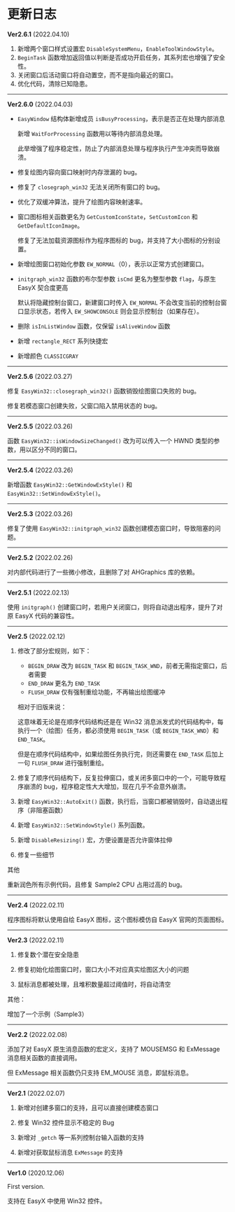 # 更新日志


**Ver2.6.1** (2022.04.10)

1. 新增两个窗口样式设置宏 `DisableSystemMenu`，`EnableToolWindowStyle`。
2. `BeginTask` 函数增加返回值以判断是否成功开启任务，其系列宏也增强了安全性。
3. 关闭窗口后活动窗口将自动置空，而不是指向最近的窗口。
4. 优化代码，清除已知隐患。

---

**Ver2.6.0** (2022.04.03)

* `EasyWindow` 结构体新增成员 `isBusyProcessing`，表示是否正在处理内部消息
 
  新增 `WaitForProcessing` 函数用以等待内部消息处理。
   
  此举增强了程序稳定性，防止了内部消息处理与程序执行产生冲突而导致崩溃。
   
* 修复绘图内容向窗口映射时内存泄漏的 bug。

* 修复了 `closegraph_win32` 无法关闭所有窗口的 bug。

* 优化了双缓冲算法，提升了绘图内容映射速率。

* 窗口图标相关函数更名为 `GetCustomIconState`，`SetCustomIcon` 和`GetDefaultIconImage`。

  修复了无法加载资源图标作为程序图标的 bug，并支持了大小图标的分别设置。
  
* 新增绘图窗口初始化参数 `EW_NORMAL`（0），表示以正常方式创建窗口。
  
* `initgraph_win32` 函数的布尔型参数 `isCmd` 更名为整型参数 `flag`，与原生 EasyX 契合度更高

  默认将隐藏控制台窗口，新建窗口时传入 `EW_NORMAL` 不会改变当前的控制台窗口显示状态，若传入 `EW_SHOWCONSOLE` 则会显示控制台（如果存在）。

* 删除 `isInListWindow` 函数，仅保留 `isAliveWindow` 函数

* 新增 `rectangle_RECT` 系列快捷宏

* 新增颜色 `CLASSICGRAY`

---

**Ver2.5.6** (2022.03.27)

修复 `EasyWin32::closegraph_win32()` 函数销毁绘图窗口失败的 bug。

修复若模态窗口创建失败，父窗口陷入禁用状态的 bug。

---

**Ver2.5.5** (2022.03.26)

函数 `EasyWin32::isWindowSizeChanged()` 改为可以传入一个 HWND 类型的参数，用以区分不同的窗口。

---

**Ver2.5.4** (2022.03.26)

新增函数 `EasyWin32::GetWindowExStyle()` 和 `EasyWin32::SetWindowExStyle()`。

---

**Ver2.5.3** (2022.03.26)

修复了使用 `EasyWin32::initgraph_win32` 函数创建模态窗口时，导致阻塞的问题。

---

**Ver2.5.2** (2022.02.26)

对内部代码进行了一些微小修改，且删除了对 AHGraphics 库的依赖。

---

**Ver2.5.1** (2022.02.13)

使用 `initgraph()` 创建窗口时，若用户关闭窗口，则将自动退出程序，提升了对原 EasyX 代码的兼容性。

---

**Ver2.5** (2022.02.12)

1. 修改了部分宏规则，如下：
   * `BEGIN_DRAW` 改为 `BEGIN_TASK` 和 `BEGIN_TASK_WND`，前者无需指定窗口，后者需要
   * `END_DRAW` 更名为 `END_TASK`
   * `FLUSH_DRAW` 仅有强制重绘功能，不再输出绘图缓冲
   
   相对于旧版来说：
   
   这意味着无论是在顺序代码结构还是在 Win32 消息派发式的代码结构中，每执行一个（绘图）任务，都必须使用 `BEGIN_TASK`（或 `BEGIN_TASK_WND`）和 `END_TASK`。
   
   但是在顺序代码结构中，如果绘图任务执行完，则还需要在 `END_TASK` 后加上一句 `FLUSH_DRAW` 进行强制重绘。
   
2. 修复了顺序代码结构下，反复拉伸窗口，或关闭多窗口中的一个，可能导致程序崩溃的 bug，程序稳定性大大增加，现在几乎不会意外崩溃。

3. 新增 `EasyWin32::AutoExit()` 函数，执行后，当窗口都被销毁时，自动退出程序（非阻塞函数）

4. 新增 `EasyWin32::SetWindowStyle()` 系列函数。

5. 新增 `DisableResizing()` 宏，方便设置是否允许窗体拉伸

6. 修复一些细节

其他

重新润色所有示例代码，且修复 Sample2 CPU 占用过高的 bug。

---

**Ver2.4** (2022.02.11)

程序图标将默认使用自绘 EasyX 图标，这个图标模仿自 EasyX 官网的页面图标。

---

**Ver2.3** (2022.02.11)

1. 修复数个潜在安全隐患

2. 修复初始化绘图窗口时，窗口大小不对应真实绘图区大小的问题

3. 鼠标消息都被处理，且堆积数量超过阈值时，将自动清空

其他：

增加了一个示例（Sample3）

---

**Ver2.2** (2022.02.08)

添加了对 EasyX 原生消息函数的宏定义，支持了 MOUSEMSG 和 ExMessage 消息相关函数的直接调用。

但 ExMessage 相关函数仍只支持 EM_MOUSE 消息，即鼠标消息。

---

**Ver2.1** (2022.02.07)

1. 新增对创建多窗口的支持，且可以直接创建模态窗口

2. 修复 Win32 控件显示不稳定的 Bug

3. 新增对 `_getch` 等一系列控制台输入函数的支持

4. 新增对获取鼠标消息 `ExMessage` 的支持

---

**Ver1.0** (2020.12.06)

First version.

支持在 EasyX 中使用 Win32 控件。
